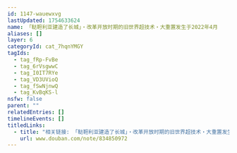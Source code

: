 ```yaml
---
id: 1147-wauewxvg
lastUpdated: 1754633624
name: 「鞑靼利亚建造了长城」・改革开放时期的旧世界超技术・大重置发生于2022年4月
aliases: []
layer: 6
categoryId: cat_7hqnYMGY
tagIds:
  - tag_fRp-FvBe
  - tag_6rVsgwwC
  - tag_I0IT7RYe
  - tag_VD3UVioQ
  - tag_fSwNjnwQ
  - tag_KvBqKS-l
nsfw: false
parent: ""
relatedEntries: []
timelineEvents: []
titledLinks:
  - title: "相关链接: 「鞑靼利亚建造了长城」・改革开放时期的旧世界超技术・大重置发生于2022年4月"
    url: www.douban.com/note/834850972
---
```


